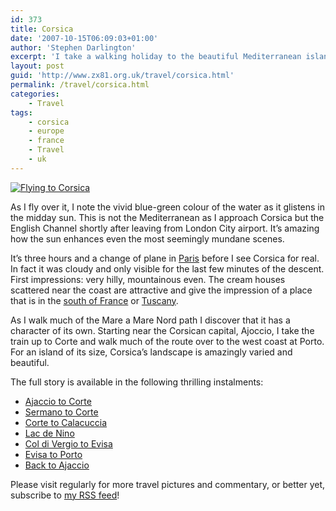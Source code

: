 ```yaml
---
id: 373
title: Corsica
date: '2007-10-15T06:09:03+01:00'
author: 'Stephen Darlington'
excerpt: 'I take a walking holiday to the beautiful Mediterranean island of Corsica.'
layout: post
guid: 'http://www.zx81.org.uk/travel/corsica.html'
permalink: /travel/corsica.html
categories:
    - Travel
tags:
    - corsica
    - europe
    - france
    - Travel
    - uk
---
```


[![Flying to Corsica](https://i0.wp.com/farm8.staticflickr.com/7318/11994883293_918a0eee07.jpg?resize=500%2C375)](http://www.flickr.com/photos/stephendarlington/11994883293/ "Flying to Corsica by stephendarlington, on Flickr")

As I fly over it, I note the vivid blue-green colour of the water as it glistens in the midday sun. This is not the Mediterranean as I approach Corsica but the English Channel shortly after leaving from London City airport. It’s amazing how the sun enhances even the most seemingly mundane scenes.

It’s three hours and a change of plane in [Paris](/travel/paris-2006.html) before I see Corsica for real. In fact it was cloudy and only visible for the last few minutes of the descent. First impressions: very hilly, mountainous even. The cream houses scattered near the coast are attractive and give the impression of a place that is in the [south of France](/travel/alps-to-riviera-france-2005.html) or [Tuscany](/travel/italy2.html).

As I walk much of the Mare a Mare Nord path I discover that it has a character of its own. Starting near the Corsican capital, Ajoccio, I take the train up to Corte and walk much of the route over to the west coast at Porto. For an island of its size, Corsica’s landscape is amazingly varied and beautiful.

The full story is available in the following thrilling instalments:

- [Ajaccio to Corte](/travel/corsica-ajaccio-to-corte.html)
- [Sermano to Corte](/travel/corsica-sermano-to-corte.html)
- [Corte to Calacuccia](/travel/corsica-corte-to-calacuccia.html)
- [Lac de Nino](/travel/corsica-lac-de-nino.html)
- [Col di Vergio to Evisa](/travel/corsica-col-di-vergio-to-evisa.html)
- [Evisa to Porto](/travel/corsica-evisa-to-porto.html)
- [Back to Ajaccio](/travel/corsica-back-to-ajaccio.html)

Please visit regularly for more travel pictures and commentary, or better yet, subscribe to [my RSS feed](http://www.zx81.org.uk/feed/ "ZX81 RSS Feed")!